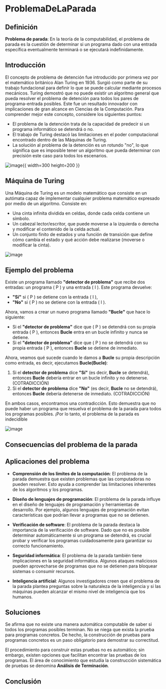 # ProblemaDeLaParada
## Definición

**Problema de parada**: En la teoría de la computabilidad, el problema de parada es la cuestión de determinar si un programa dado con una entrada específica eventualmente terminará o se ejecutará indefinidamente.

## Introducción

El concepto de problema de detención fue introducido por primera vez por el matemático británico Alan Turing en 1936. Surgió como parte de su trabajo fundacional para definir lo que se puede calcular mediante procesos mecánicos. Turing demostró que no puede existir un algoritmo general que pueda resolver el problema de detención para todos los pares de programa-entrada posibles. Este fue un resultado innovador con implicaciones de gran alcance en Ciencias de la Computación. Para comprender mejor este concepto, considere los siguientes puntos:

- El problema de la detención trata de la capacidad de predecir si un programa informático se detendrá o no.
- El trabajo de Turing destacó las limitaciones en el poder computacional encontrado dentro de las Máquinas de Turing.
- La solución al problema de la detención es un rotundo "no", lo que significa que es imposible tener un algoritmo que pueda determinar con precisión este caso para todos los escenarios.

![image](https://github.com/user-attachments/assets/64aa18fe-5fe1-48eb-8307-49ad47f01810){{ width=300 height=200 }}


## Máquina de Turing

Una Máquina de Turing es un modelo matemático que consiste en un autómata capaz de implementar cualquier problema matemático expresado por medio de un algoritmo. Consiste en:

- Una cinta infinita dividida en celdas, donde cada celda contiene un símbolo.
- Un cabezal lector/escritor, que puede moverse a la izquierda o derecha y modificar el contenido de la celda actual.
- Un conjunto finito de estados y una función de transición que define cómo cambia el estado y qué acción debe realizarse (moverse o modificar la cinta).

![image](https://github.com/user-attachments/assets/46b91723-873a-4cc7-a8bf-b72da9097c29)


## Ejemplo del problema
Existe un programa llamado **"detector de problema"** que recibe dos entradas: un programa \( P \) y una entrada \( I \). Este programa devuelve:
- **"Sí"** si \( P \) se detiene con la entrada \( I \),
- **"No"** si \( P \) no se detiene con la entrada \( I \).

Ahora, vamos a crear un nuevo programa llamado **"Bucle"** que hace lo siguiente:

- Si el **"detector de problema"** dice que \( P \) se detendrá con su propia entrada \( P \), entonces **Bucle** entra en un bucle infinito y nunca se detiene.
- Si el **"detector de problema"** dice que \( P \) no se detendrá con su propia entrada \( P \), entonces **Bucle** se detiene de inmediato.

Ahora, veamos qué sucede cuando le damos a **Bucle** su propia descripción como entrada, es decir, ejecutamos **Bucle(Bucle)**:

1. Si el **detector de problema** dice **"Sí"** (es decir, **Bucle** se detendrá), entonces **Bucle** debería entrar en un bucle infinito y no detenerse. (COTRADICCIÓN)
2. Si el **detector de problema** dice **"No"** (es decir, **Bucle** no se detendrá), entonces **Bucle** debería detenerse de inmediato. (COTRADICCIÓN)

En ambos casos, encontramos una contradicción. Esto demuestra que no puede haber un programa que resuelva el problema de la parada para todos los programas posibles. ¡Por lo tanto, el problema de la parada es indecidible

![image](https://github.com/user-attachments/assets/5c18abb3-8d7e-4b4a-804c-10b98bcacc37)


## Consecuencias del problema de la parada

## Aplicaciones del problema

- **Comprensión de los límites de la computación**: El problema de la parada demuestra que existen problemas que las computadoras no pueden resolver. Esto ayuda a comprender las limitaciones inherentes de los algoritmos y los programas.
  
- **Diseño de lenguajes de programación**: El problema de la parada influye en el diseño de lenguajes de programación y herramientas de desarrollo. Por ejemplo, algunos lenguajes de programación evitan características que podrían llevar a programas que no se detienen.

- **Verificación de software**: El problema de la parada destaca la importancia de la verificación de software. Dado que no es posible determinar automáticamente si un programa se detendrá, es crucial probar y verificar los programas cuidadosamente para garantizar su correcto funcionamiento.

- **Seguridad informática**: El problema de la parada también tiene implicaciones en la seguridad informática. Algunos ataques maliciosos pueden aprovecharse de programas que no se detienen para bloquear sistemas o consumir recursos.

- **Inteligencia artificial**: Algunos investigadores creen que el problema de la parada plantea preguntas sobre la naturaleza de la inteligencia y si las máquinas pueden alcanzar el mismo nivel de inteligencia que los humanos.

## Soluciones

Se afirma que no existe una manera automática computable de saber si todos los programas posibles terminan. No se niega que exista la prueba para programas concretos. De hecho, la construcción de pruebas para programas concretos es un paso obligatorio para demostrar su correctitud.

El procedimiento para construir estas pruebas no es automático; sin embargo, existen opciones que facilitan encontrar las pruebas de los programas. El área de conocimiento que estudia la construcción sistemática de pruebas se denomina **Análisis de Terminación**.

## Conclusión
